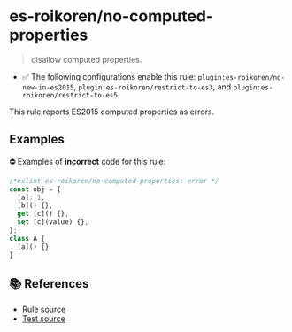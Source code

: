 # es-roikoren/no-computed-properties
> disallow computed properties.

- ✅ The following configurations enable this rule: `plugin:es-roikoren/no-new-in-es2015`, `plugin:es-roikoren/restrict-to-es3`, and `plugin:es-roikoren/restrict-to-es5`

This rule reports ES2015 computed properties as errors.

## Examples

⛔ Examples of **incorrect** code for this rule:

```js
/*eslint es-roikoren/no-computed-properties: error */
const obj = {
  [a]: 1,
  [b]() {},
  get [c]() {},
  set [c](value) {},
};
class A {
  [a]() {}
}
```

## 📚 References

- [Rule source](https://github.com/roikoren755/eslint-plugin-es/blob/v2.0.0/src/rules/no-computed-properties.ts)
- [Test source](https://github.com/roikoren755/eslint-plugin-es/blob/v2.0.0/tests/src/rules/no-computed-properties.ts)

